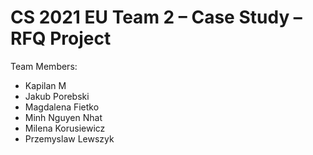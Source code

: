 # CS 2021 EU Team 2 – Case Study – RFQ Project

Team Members:

- Kapilan M
- Jakub Porebski
- Magdalena Fietko
- Minh Nguyen Nhat
- Milena Korusiewicz
- Przemyslaw Lewszyk
